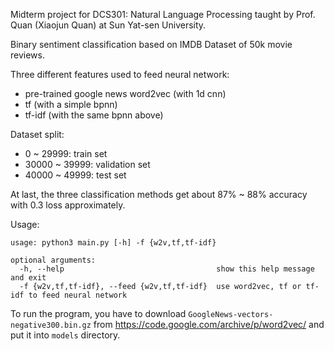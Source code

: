 Midterm project for DCS301: Natural Language Processing taught by Prof. Quan (Xiaojun Quan) at Sun Yat-sen University.

Binary sentiment classification based on IMDB Dataset of 50k movie reviews.

Three different features used to feed neural network:
- pre-trained google news word2vec (with 1d cnn)
- tf (with a simple bpnn)
- tf-idf (with the same bpnn above)

Dataset split:
- 0 ~ 29999: train set
- 30000 ~ 39999: validation set
- 40000 ~ 49999: test set

At last, the three classification methods get about 87% ~ 88% accuracy with 0.3 loss approximately.

Usage:
```
usage: python3 main.py [-h] -f {w2v,tf,tf-idf}

optional arguments:
  -h, --help                                  show this help message and exit
  -f {w2v,tf,tf-idf}, --feed {w2v,tf,tf-idf}  use word2vec, tf or tf-idf to feed neural network
```

To run the program, you have to download `GoogleNews-vectors-negative300.bin.gz` from https://code.google.com/archive/p/word2vec/ and put it into `models` directory.
